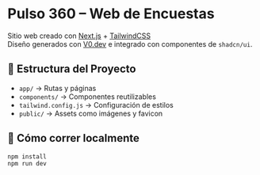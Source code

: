 # Pulso 360 – Web de Encuestas

Sitio web creado con [Next.js](https://nextjs.org/) + [TailwindCSS](https://tailwindcss.com/)  
Diseño generados con [V0.dev](https://v0.dev) e integrado con componentes de `shadcn/ui`.

## 🧩 Estructura del Proyecto

- `app/` → Rutas y páginas
- `components/` → Componentes reutilizables
- `tailwind.config.js` → Configuración de estilos
- `public/` → Assets como imágenes y favicon

## 🚀 Cómo correr localmente

```bash
npm install
npm run dev
